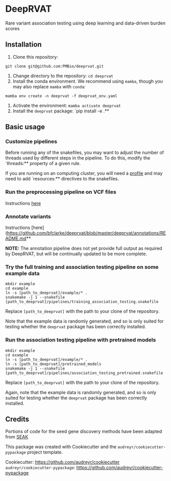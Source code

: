 # DeepRVAT

Rare variant association testing using deep learning and data-driven burden scores


## Installation

1. Clone this repository:
```
git clone git@github.com:PMBio/deeprvat.git
```
1. Change directory to the repository: `cd deeprvat`
1. Install the conda environment. We recommend using `mamba`, though you may also replace `mamba` with `conda`:
```
mamba env create -n deeprvat -f deeprvat_env.yaml
```
1. Activate the environment: `mamba activate deeprvat`
1. Install the `deeprvat` package: `pip install -e .**


## Basic usage

### Customize pipelines

Before running any of the snakefiles, you may want to adjust the number of threads used by different steps in the pipeline. To do this, modify the `threads:** property of a given rule.

If you are running on an computing cluster, you will need a [profile](https://github.com/snakemake-profiles) and may need to add `resources:** directives to the snakefiles.


### Run the preprocessing pipeline on VCF files

Instructions [here](https://github.com/bfclarke/deeprvat/blob/master/deeprvat/preprocessing/README.md)


### Annotate variants

Instructions [here](https://github.com/bfclarke/deeprvat/blob/master/deeprvat/annotations/README.md**

**NOTE:** The annotation pipeline does not yet provide full output as required by DeepRVAT, but will be continually updated to be more complete.


### Try the full training and association testing pipeline on some example data

```
mkdir example
cd example
ln -s [path_to_deeprvat]/example/* .
snakemake -j 1 --snakefile [path_to_deeprvat]/pipelines/training_association_testing.snakefile
```

Replace `[path_to_deeprvat]` with the path to your clone of the repository.

Note that the example data is randomly generated, and so is only suited for testing whether the `deeprvat` package has been correctly installed.


### Run the association testing pipeline with pretrained models

```
mkdir example
cd example
ln -s [path_to_deeprvat]/example/* .
ln -s [path_to_deeprvat]/pretrained_models
snakemake -j 1 --snakefile [path_to_deeprvat]/pipelines/association_testing_pretrained.snakefile
```

Replace `[path_to_deeprvat]` with the path to your clone of the repository.

Again, note that the example data is randomly generated, and so is only suited for testing whether the `deeprvat` package has been correctly installed.


## Credits

Portions of code for the seed gene discovery methods have been adapted from [SEAK](https://seak.readthedocs.io/)

This package was created with Cookiecutter and the `audreyr/cookiecutter-pypackage` project template.

Cookiecutter: https://github.com/audreyr/cookiecutter
`audreyr/cookiecutter-pypackage`: https://github.com/audreyr/cookiecutter-pypackage
